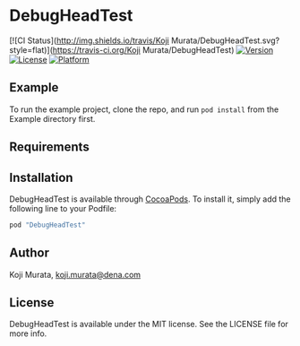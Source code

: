 # DebugHeadTest

[![CI Status](http://img.shields.io/travis/Koji Murata/DebugHeadTest.svg?style=flat)](https://travis-ci.org/Koji Murata/DebugHeadTest)
[![Version](https://img.shields.io/cocoapods/v/DebugHeadTest.svg?style=flat)](http://cocoapods.org/pods/DebugHeadTest)
[![License](https://img.shields.io/cocoapods/l/DebugHeadTest.svg?style=flat)](http://cocoapods.org/pods/DebugHeadTest)
[![Platform](https://img.shields.io/cocoapods/p/DebugHeadTest.svg?style=flat)](http://cocoapods.org/pods/DebugHeadTest)

## Example

To run the example project, clone the repo, and run `pod install` from the Example directory first.

## Requirements

## Installation

DebugHeadTest is available through [CocoaPods](http://cocoapods.org). To install
it, simply add the following line to your Podfile:

```ruby
pod "DebugHeadTest"
```

## Author

Koji Murata, koji.murata@dena.com

## License

DebugHeadTest is available under the MIT license. See the LICENSE file for more info.
